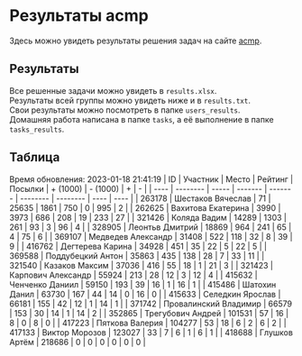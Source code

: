 # Результаты acmp
Здесь можно увидеть результаты решения задач на сайте [acmp](https://acmp.ru). 

## Результаты
Все решенные задачи можно увидеть в `results.xlsx`.  
Результаты всей группы можно увидеть ниже и в `results.txt`.  
Свои результаты можно посмотреть в папке `users_results`.  
Домашняя работа написана в папке `tasks`, а её выполнение в папке `tasks_results`.

## Таблица
Время обновления: 2023-01-18 21:41:19
| ID   | Участник | Место | Рейтинг | Посылки | + (1000) | - (1000) | +    | -    |
| ---- | -------- | ----- | ------- | ------- | -------- | -------- | ---- | ---- |
| 263178 | Шестаков Вячеслав | 71 | 25635 | 1861 | 750 | 0 | 995 | 2 |
| 262625 | Вахитова Екатерина | 3990 | 3973 | 686 | 208 | 19 | 233 | 27 |
| 321426 | Коляда Вадим | 14289 | 1303 | 261 | 93 | 3 | 96 | 4 |
| 328905 | Леонтьв Дмитрий | 18869 | 964 | 241 | 65 | 4 | 75 | 6 |
| 369107 | Медведев Александр | 31408 | 522 | 118 | 32 | 8 | 39 | 9 |
| 416762 | Дегтерева Карина | 34928 | 451 | 35 | 22 | 5 | 22 | 5 |
| 369588 | Поддубецкий Антон | 35863 | 435 | 138 | 28 | 7 | 33 | 11 |
| 321540 | Казаков Максим | 37036 | 416 | 55 | 18 | 1 | 21 | 3 |
| 321423 | Карпович Александр | 55924 | 213 | 28 | 12 | 3 | 12 | 4 |
| 415632 | Ченченко Даниил | 59150 | 193 | 39 | 16 | 1 | 16 | 1 |
| 415486 | Шатохин Данил | 63730 | 167 | 44 | 14 | 0 | 16 | 0 |
| 415633 | Селедкин Ярослав | 66181 | 155 | 42 | 12 | 1 | 14 | 1 |
| 371742 | Провалинский Владимир | 66579 | 153 | 30 | 14 | 1 | 14 | 2 |
| 352865 | Трегубович Андрей | 101531 | 57 | 16 | 8 | 0 | 8 | 0 |
| 417223 | Пяткова Валерия | 104277 | 53 | 18 | 6 | 2 | 6 | 2 |
| 417133 | Виктор Морозов | 123027 | 33 | 7 | 6 | 1 | 6 | 1 |
| 418688 | Глушков Артём | 218686 | 0 | 0 | 0 | 0 | 0 | 0 |
